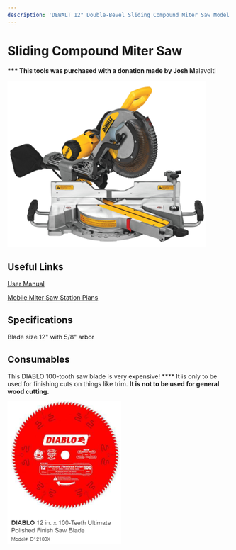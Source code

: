 ```yaml
---
description: 'DEWALT 12" Double-Bevel Sliding Compound Miter Saw Model: DWS779'
---
```


# Sliding Compound Miter Saw

**\*\*\* This tools was purchased with a donation made by Josh M**alavolti

![](<../.gitbook/assets/image (103).png>)

## Useful Links

[User Manual](https://drive.google.com/file/d/1JZVLOpWuK7NPNecYSSBpmBxRK6gmBRfU/view?usp=sharing)

[Mobile Miter Saw Station Plans](https://drive.google.com/file/d/14IrsGOUCuMsshZvi\_RCLCV9PrUn8-0\_I/view?usp=sharing)

## Specifications

Blade size 12" with 5/8" arbor

## Consumables

This DIABLO 100-tooth saw blade is very expensive! **** It is only to be used for finishing cuts on things like trim. **It is not to be used for general wood cutting.**

![](<../.gitbook/assets/image (126) (1) (1) (1) (1).png>)

